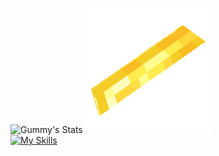 ![Gummy's Stats](https://github-readme-stats.vercel.app/api?username=MR0Gummy&count_private=true&show_icons=true&include_all_commits=true&theme=transparent)
![Gold](https://github.com/MR0Gummy/MR0Gummy/blob/main/gold2.gif?raw=true)
<br/>
[![My Skills](https://skillicons.dev/icons?i=js,ts,html,java,cs,vscode,unity,idea&theme=light)](https://skillicons.dev)
<!---
MR0Gummy/MR0Gummy is a ✨ special ✨ repository because its `README.md` (this file) appears on your GitHub profile.
You can click the Preview link to take a look at your changes.
--->
